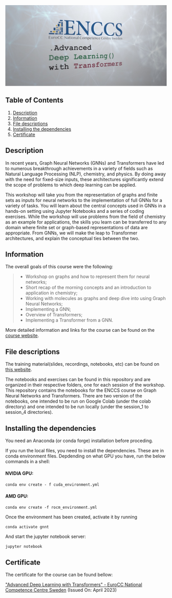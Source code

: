 <p align="center">
  <img src="images/banner.jpg">
</p>

## Table of Contents
1. [Description](#description)
2. [Information](#information)
3. [File descriptions](#files)
4. [Installing the dependencies](#dependencies)
5. [Certificate](#certificate)

<a name="descripton"></a>
## Description

In recent years, Graph Neural Networks (GNNs) and Transformers have led to numerous breakthrough achievements in a variety of fields such as Natural Language Processing (NLP), chemistry, and physics. By doing away with the need for fixed-size inputs, these architectures significantly extend the scope of problems to which deep learning can be applied.

This workshop will take you from the representation of graphs and finite sets as inputs for neural networks to the implementation of full GNNs for a variety of tasks. You will learn about the central concepts used in GNNs in a hands-on setting using Jupyter Notebooks and a series of coding exercises. While the workshop will use problems from the field of chemistry as an example for applications, the skills you learn can be transferred to any domain where finite set or graph-based representations of data are appropriate. From GNNs, we will make the leap to Transformer architectures, and explain the conceptual ties between the two.

<a name="information"></a>
## Information

The overall goals of this course were the following:
> - Workshop on graphs and how to represent them for neural networks;
> - Short recap of the morning concepts and an introduction to application in chemistry;
> - Working with molecules as graphs and deep dive into using Graph Neural Networks;
> - Implementing a GNN;
> - Overview of Transformers;
> - Implementing a Transformer from a GNN.

More detailed information and links for the course can be found on the [course website](https://hackmd.io/@enccs/transformers-april2023).

<a name="files"></a>
## File descriptions

The training material(slides, recordings, notebooks, etc) can be found on [this website](https://enccs.github.io/gnn_transformers/).

The notebooks and exercises can be found in this repository and are organized in their respective folders, one for each session of the workshop.
This repository contains the notebooks for the ENCCS course on Graph Neural Networks and Transformers. There are two version of the notebooks, one intended to be run on Google Colab (under the colab directory) and one intended to be run locally (under the session_1 to session_4 directories).

<a name="dependencies"></a>
## Installing the dependencies

You need an Anaconda (or conda forge) installation before proceding.

If you run the local files, you need to install the dependencies. These are in conda environment files. Depdending on what GPU you have, run the below commands in a shell:

 #### NVIDIA GPU:
```shell
conda env create - f cuda_environment.yml
```
 #### AMD GPU:
```shell
conda env create -f rocm_environment.yml
```

Once the environment has been created, activate it by running

```shell
conda activate gnnt
```
    
And start the jupyter notebook server:

```shell
jupyter notebook
```

<a name="certificate"></a>
## Certificate

The certificate for the course can be found bellow:

["Advanced Deep Learning with Transformers" - EuroCC National Competence Centre Sweden](https://github.com/HROlive/Advanced-Deep-Learning-with-Transformers/blob/main/images/certificate.pdf) (Issued On: April 2023)
